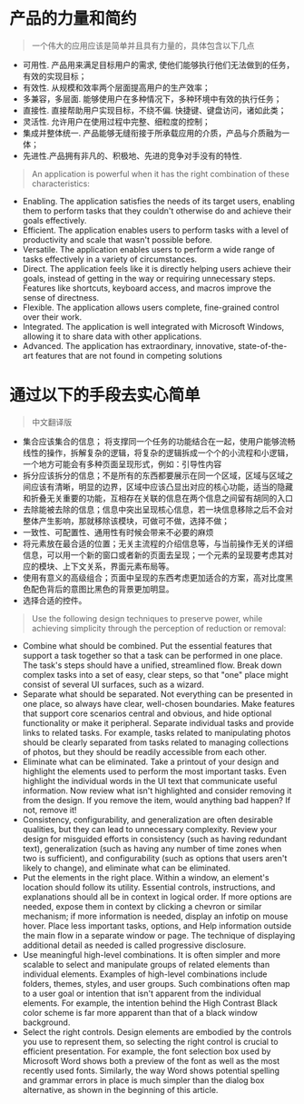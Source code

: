 # 产品的力量和简约
> 一个伟大的应用应该是简单并且具有力量的，具体包含以下几点

* 可用性. 产品用来满足目标用户的需求, 使他们能够执行他们无法做到的任务，有效的实现目标；
* 有效性. 从规模和效率两个层面提高用户的生产效率；
* 多兼容，多层面. 能够使用户在多种情况下，多种环境中有效的执行任务；
* 直接性. 直接帮助用户实现目标，不绕不偏. 快捷键、键盘访问，诸如此类；
* 灵活性. 允许用户在使用过程中完整、细粒度的控制；
* 集成并整体统一. 产品能够无缝衔接于所承载应用的介质，产品与介质融为一体；
* 先进性.产品拥有非凡的、积极地、先进的竞争对手没有的特性.
> An application is powerful when it has the right combination of these characteristics:
* Enabling. The application satisfies the needs of its target users, enabling them to perform tasks that they couldn't otherwise do and achieve their goals effectively.
* Efficient. The application enables users to perform tasks with a level of productivity and scale that wasn't possible before.
* Versatile. The application enables users to perform a wide range of tasks effectively in a variety of circumstances.
* Direct. The application feels like it is directly helping users achieve their goals, instead of getting in the way or requiring unnecessary steps. Features like shortcuts, keyboard access, and macros improve the sense of directness.
* Flexible. The application allows users complete, fine-grained control over their work.
* Integrated. The application is well integrated with Microsoft Windows, allowing it to share data with other applications.
* Advanced. The application has extraordinary, innovative, state-of-the-art features that are not found in competing solutions
# 通过以下的手段去实心简单
> 中文翻译版 
* 集合应该集合的信息； 将支撑同一个任务的功能结合在一起，使用户能够流畅线性的操作，拆解复杂的逻辑，将复杂的逻辑拆成一个个的小流程和小逻辑，一个地方可能会有多种页面呈现形式，例如：引导性内容 
* 拆分应该拆分的信息；不是所有的东西都要展示在同一个区域，区域与区域之间应该有清晰，明显的边界，区域中应该凸显出对应的核心功能，适当的隐藏和折叠无关重要的功能，互相存在关联的信息在两个信息之间留有胡同的入口
* 去除能被去除的信息；信息中突出呈现核心信息，若一块信息移除之后不会对整体产生影响，那就移除该模块，可做可不做，选择不做；
* 一致性、可配置性、通用性有时候会带来不必要的麻烦
* 将元素放在最合适的位置；无关主流程的介绍信息等，与当前操作无关的详细信息，可以用一个新的窗口或者新的页面去呈现；一个元素的呈现要考虑其对应的模块、上下文关系，界面元素布局等。
* 使用有意义的高级组合；页面中呈现的东西考虑更加适合的方案，高对比度黑色配色背后的意图比黑色的背景更加明显。 
* 选择合适的控件。
> Use the following design techniques to preserve power, while achieving simplicity through the perception of reduction or removal:
* Combine what should be combined. Put the essential features that support a task together so that a task can be performed in one place. The task's steps should have a unified, streamlined flow. Break down complex tasks into a set of easy, clear steps, so that "one" place might consist of several UI surfaces, such as a wizard.
* Separate what should be separated. Not everything can be presented in one place, so always have clear, well-chosen boundaries. Make features that support core scenarios central and obvious, and hide optional functionality or make it peripheral. Separate individual tasks and provide links to related tasks. For example, tasks related to manipulating photos should be clearly separated from tasks related to managing collections of photos, but they should be readily accessible from each other.
* Eliminate what can be eliminated. Take a printout of your design and highlight the elements used to perform the most important tasks. Even highlight the individual words in the UI text that communicate useful information. Now review what isn't highlighted and consider removing it from the design. If you remove the item, would anything bad happen? If not, remove it!
* Consistency, configurability, and generalization are often desirable qualities, but they can lead to unnecessary complexity. Review your design for misguided efforts in consistency (such as having redundant text), generalization (such as having any number of time zones when two is sufficient), and configurability (such as options that users aren't likely to change), and eliminate what can be eliminated.
* Put the elements in the right place. Within a window, an element's location should follow its utility. Essential controls, instructions, and explanations should all be in context in logical order. If more options are needed, expose them in context by clicking a chevron or similar mechanism; if more information is needed, display an infotip on mouse hover. Place less important tasks, options, and Help information outside the main flow in a separate window or page. The technique of displaying additional detail as needed is called progressive disclosure.
* Use meaningful high-level combinations. It is often simpler and more scalable to select and manipulate groups of related elements than individual elements. Examples of high-level combinations include folders, themes, styles, and user groups. Such combinations often map to a user goal or intention that isn't apparent from the individual elements. For example, the intention behind the High Contrast Black color scheme is far more apparent than that of a black window background.
* Select the right controls. Design elements are embodied by the controls you use to represent them, so selecting the right control is crucial to efficient presentation. For example, the font selection box used by Microsoft Word shows both a preview of the font as well as the most recently used fonts. Similarly, the way Word shows potential spelling and grammar errors in place is much simpler than the dialog box alternative, as shown in the beginning of this article.
